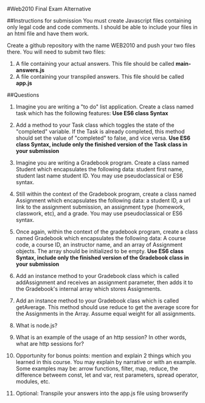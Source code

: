 #Web2010 Final Exam Alternative

##Instructions for submission
You must create Javascript files containing only legal code and code comments. I should be able to include your files in an html file and have them work.

Create a github repository with the name WEB2010 and push your two files there. You will need to submit two files:

1. A file containing your actual answers. This file should be called **main-answers.js**
2. A file containing your transpiled answers. This file should be called **app.js**

##Questions

1. Imagine you are writing a "to do" list application. Create a class named task which has the following features: <!--owner of the task, task description, a variable which represents whether the task is completed or not, and created date (set at runtime based on when the Task object is created). Make sure your constructor is such that it can receive two values only (and use default parameters for the other two). -->
 **Use ES6 class Syntax**
2. Add a method to your Task class which toggles the state of the "completed" variable. If the Task is already completed, this method should set the value of "completed" to false, and vice versa. **Use ES6 class Syntax, include only the finished version of the Task class in your submission**

3. Imagine you are writing a Gradebook program. Create a class named Student which encapsulates the following data: student first name, student last name student ID. You may use pseudoclassical or ES6 syntax.

4. Still within the context of the Gradebook program, create a class named Assignment which encapsulates the following data: a student ID, a url link to the assignment submission, an assignment type (homework, classwork, etc), and a grade. You may use pseudoclassical or ES6 syntax.

5. Once again, within the context of the gradebook program, create a class named Gradebook which encapsulates the following data: A course code, a course ID, an instructor name, and an array of Assignment objects. The array should be initialized to be empty.  **Use ES6 class Syntax, include only the finished version of the Gradebook class in your submission**

6. Add an instance method to your Gradebook class which is called addAssignment and receives an assignment parameter, then adds it to the Gradebook's internal array which stores Assignments.

7. Add an instance method to your Gradebook class which is called getAverage. This method should use reduce to get the average score for the Assignments in the Array. Assume equal weight for all assignments.

8. What is node.js?

9. What is an example of the usage of an http session? In other words, what are http sessions for?

10. Opportunity for bonus points: mention and explain 2 things which you learned in this course. You may explain by narrative or with an example. Some examples may be: arrow functions, filter, map, reduce, the difference betweem const, let and var, rest parameters, spread operator, modules, etc.

11. Optional: Transpile your answers into the app.js file using browserify
